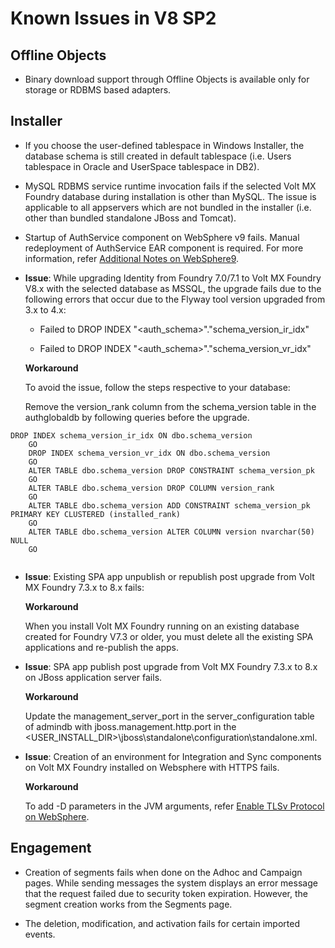                           

Known Issues in V8 SP2
======================

Offline Objects
---------------

*   Binary download support through Offline Objects is available only for storage or RDBMS based adapters.
    

Installer
---------

*   If you choose the user-defined tablespace in Windows Installer, the database schema is still created in default tablespace (i.e. Users tablespace in Oracle and UserSpace tablespace in DB2).
    
*   MySQL RDBMS service runtime invocation fails if the selected Volt MX Foundry database during installation is other than MySQL. The issue is applicable to all appservers which are not bundled in the installer (i.e. other than bundled standalone JBoss and Tomcat).
    
*   Startup of AuthService component on WebSphere v9 fails. Manual redeployment of AuthService EAR component is required. For more information, refer [Additional Notes on WebSphere9](../../../../Foundry/voltmx_foundry_manual_install_guide/Content/Deploying_WAR_WAS_Auth.md#NotesWebSphere9).
    

*   **Issue**: While upgrading Identity from Foundry 7.0/7.1 to Volt MX Foundry V8.x with the selected database as MSSQL, the upgrade fails due to the following errors that occur due to the Flyway tool version upgraded from 3.x to 4.x:
    
    *   Failed to DROP INDEX "<auth\_schema>"."schema\_version\_ir\_idx"
        
    *   Failed to DROP INDEX "<auth\_schema>"."schema\_version\_vr\_idx"
        
    
    **Workaround**
    
    To avoid the issue, follow the steps respective to your database:
    
    Remove the version\_rank column from the schema\_version table in the authglobaldb by following queries before the upgrade.
    
```
DROP INDEX schema_version_ir_idx ON dbo.schema_version
    GO
    DROP INDEX schema_version_vr_idx ON dbo.schema_version
    GO
    ALTER TABLE dbo.schema_version DROP CONSTRAINT schema_version_pk
    GO
    ALTER TABLE dbo.schema_version DROP COLUMN version_rank
    GO
    ALTER TABLE dbo.schema_version ADD CONSTRAINT schema_version_pk PRIMARY KEY CLUSTERED (installed_rank)
    GO
    ALTER TABLE dbo.schema_version ALTER COLUMN version nvarchar(50) NULL
    GO
    
```

*   **Issue**: Existing SPA app unpublish or republish post upgrade from Volt MX Foundry 7.3.x to 8.x fails:
    
    **Workaround**
    
    When you install Volt MX Foundry running on an existing database created for Foundry V7.3 or older, you must delete all the existing SPA applications and re-publish the apps.
    

*   **Issue**: SPA app publish post upgrade from Volt MX Foundry 7.3.x to 8.x on JBoss application server fails.
    
    **Workaround**
    
    Update the management\_server\_port in the server\_configuration table of admindb with jboss.management.http.port in the <USER\_INSTALL\_DIR>\\jboss\\standalone\\configuration\\standalone.xml.
    

*   **Issue**: Creation of an environment for Integration and Sync components on Volt MX Foundry installed on Websphere with HTTPS fails.
    
    **Workaround**
    
    To add -D parameters in the JVM arguments, refer [Enable TLSv Protocol on WebSphere](../../../../Foundry/resources/websphere_faqs.md#EnableTLSV1.2).
    

Engagement
----------

*   Creation of segments fails when done on the Adhoc and Campaign pages. While sending messages the system displays an error message that the request failed due to security token expiration. However, the segment creation works from the Segments page.
    
*   The deletion, modification, and activation fails for certain imported events.
